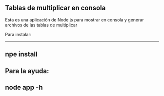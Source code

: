 ## Tablas de multiplicar en consola
Esta es una aplicación de Node.js para mostrar en consola y generar archivos de las tablas de multiplicar

Para instalar:

---
npe install
---
Para la ayuda:
---
node app -h
---
